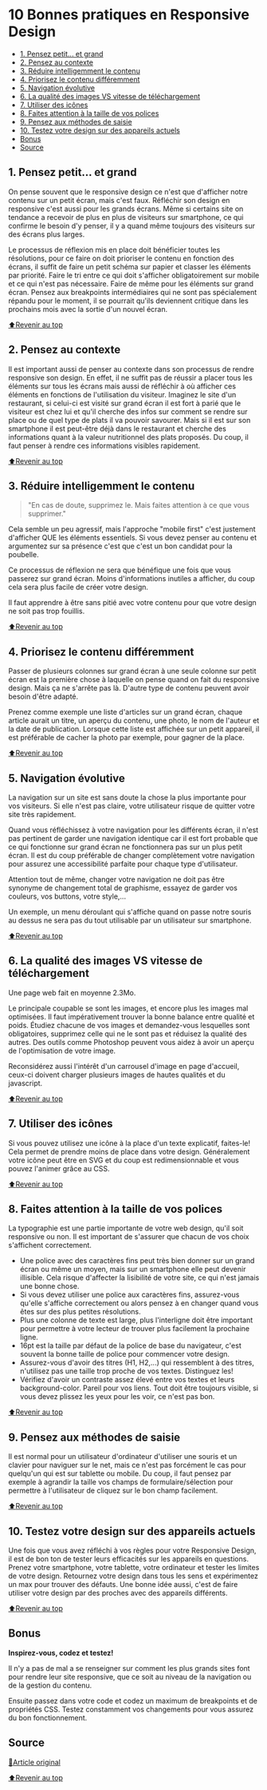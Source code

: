 <!-- omit in toc -->
# 10 Bonnes pratiques en Responsive Design

- [1. Pensez petit... et grand](#1-pensez-petit-et-grand)
- [2. Pensez au contexte](#2-pensez-au-contexte)
- [3. Réduire intelligemment le contenu](#3-réduire-intelligemment-le-contenu)
- [4. Priorisez le contenu différemment](#4-priorisez-le-contenu-différemment)
- [5. Navigation évolutive](#5-navigation-évolutive)
- [6. La qualité des images VS vitesse de téléchargement](#6-la-qualité-des-images-vs-vitesse-de-téléchargement)
- [7. Utiliser des icônes](#7-utiliser-des-icônes)
- [8. Faites attention à la taille de vos polices](#8-faites-attention-à-la-taille-de-vos-polices)
- [9. Pensez aux méthodes de saisie](#9-pensez-aux-méthodes-de-saisie)
- [10. Testez votre design sur des appareils actuels](#10-testez-votre-design-sur-des-appareils-actuels)
- [Bonus](#bonus)
- [Source](#source)

## 1. Pensez petit... et grand

On pense souvent que le responsive design ce n'est que d'afficher notre contenu sur un petit écran, mais c'est faux. Réfléchir son design en responsive c'est aussi pour les grands écrans. Même si certains site on tendance a recevoir de plus en plus de visiteurs sur smartphone, ce qui confirme le besoin d'y penser, il y a quand même toujours des visiteurs sur des écrans plus larges.

Le processus de réflexion mis en place doit bénéficier toutes les résolutions, pour ce faire on doit prioriser le contenu en fonction des écrans, il suffit de faire un petit schéma sur papier et classer les éléments par priorité. Faire le tri entre ce qui doit s'afficher obligatoirement sur mobile et ce qui n'est pas nécessaire. Faire de même pour les éléments sur grand écran. Pensez aux breakpoints intermédiaires qui ne sont pas spécialement répandu pour le moment, il se pourrait qu'ils deviennent critique dans les prochains mois avec la sortie d'un nouvel écran.

[:arrow_up:Revenir au top](#10-Bonnes-pratiques-en-Responsive-Design)

## 2. Pensez au contexte

Il est important aussi de penser au contexte dans son processus de rendre responsive son design. En effet, il ne suffit pas de réussir a placer tous les éléments sur tous les écrans mais aussi de réfléchir à où afficher ces éléments en fonctions de l'utilisation du visiteur. Imaginez le site d'un restaurant, si celui-ci est visité sur grand écran il est fort à parié que le visiteur est chez lui et qu'il cherche des infos sur comment se rendre sur place ou de quel type de plats il va pouvoir savourer. Mais si il est sur son smartphone il est peut-être déjà dans le restaurant et cherche des informations quant à la valeur nutritionnel des plats proposés. Du coup, il faut penser à rendre ces informations visibles rapidement.

[:arrow_up:Revenir au top](#10-Bonnes-pratiques-en-Responsive-Design)

## 3. Réduire intelligemment le contenu

> "En cas de doute, supprimez le. Mais faites attention à ce que vous supprimer."

Cela semble un peu agressif, mais l'approche "mobile first" c'est justement d'afficher QUE les éléments essentiels. Si vous devez penser au contenu et argumentez sur sa présence c'est que c'est un bon candidat pour la poubelle.

Ce processus de réflexion ne sera que bénéfique une fois que vous passerez sur grand écran. Moins d'informations inutiles a afficher, du coup cela sera plus facile de créer votre design.

Il faut apprendre à être sans pitié avec votre contenu pour que votre design ne soit pas trop fouillis.

[:arrow_up:Revenir au top](#10-Bonnes-pratiques-en-Responsive-Design)

## 4. Priorisez le contenu différemment

Passer de plusieurs colonnes sur grand écran à une seule colonne sur petit écran est la première chose à laquelle on pense quand on fait du responsive design. Mais ça ne s'arrête pas là. D'autre type de contenu peuvent avoir besoin d'être adapté. 

Prenez comme exemple une liste d'articles sur un grand écran, chaque article aurait un titre, un aperçu du contenu, une photo, le nom de l'auteur et la date de publication. Lorsque cette liste est affichée sur un petit appareil, il est préférable de cacher la photo par exemple, pour gagner de la place.

[:arrow_up:Revenir au top](#10-Bonnes-pratiques-en-Responsive-Design)

## 5. Navigation évolutive

La navigation sur un site est sans doute la chose la plus importante pour vos visiteurs. Si elle n'est pas claire, votre utilisateur risque de quitter votre site très rapidement.

Quand vous réfléchissez à votre navigation pour les différents écran, il n'est pas pertinent de garder une navigation identique car il est fort probable que ce qui fonctionne sur grand écran ne fonctionnera pas sur un plus petit écran. Il est du coup préférable de changer complètement votre navigation pour assurez une accessibilité parfaite pour chaque type d'utilisateur.

Attention tout de même, changer votre navigation ne doit pas être synonyme de changement total de graphisme, essayez de garder vos couleurs, vos buttons, votre style,...

Un exemple, un menu déroulant qui s'affiche quand on passe notre souris au dessus ne sera pas du tout utilisable par un utilisateur sur smartphone.

[:arrow_up:Revenir au top](#10-Bonnes-pratiques-en-Responsive-Design)

## 6. La qualité des images VS vitesse de téléchargement

Une page web fait en moyenne 2.3Mo. 

Le principale coupable se sont les images, et encore plus les images mal optimisées. Il faut impérativement trouver la bonne balance entre qualité et poids. Étudiez chacune de vos images et demandez-vous lesquelles sont obligatoires, supprimez celle qui ne le sont pas et réduisez la qualité des autres. Des outils comme Photoshop peuvent vous aidez à avoir un aperçu de l'optimisation de votre image.

Reconsidérez aussi l'intérêt d'un carrousel d'image en page d'accueil, ceux-ci doivent charger plusieurs images de hautes qualités et du javascript.

[:arrow_up:Revenir au top](#10-Bonnes-pratiques-en-Responsive-Design)

## 7. Utiliser des icônes

Si vous pouvez utilisez une icône à la place d'un texte explicatif, faites-le! Cela permet de prendre moins de place dans votre design. Généralement votre icône peut être en SVG et du coup est redimensionnable et vous pouvez l'animer grâce au CSS.

[:arrow_up:Revenir au top](#10-Bonnes-pratiques-en-Responsive-Design)

## 8. Faites attention à la taille de vos polices

La typographie est une partie importante de votre web design, qu'il soit responsive ou non. Il est important de s'assurer que chacun de vos choix s'affichent correctement.

- Une police avec des caractères fins peut très bien donner sur un grand écran ou même un moyen, mais sur un smartphone elle peut devenir illisible. Cela risque d'affecter la lisibilité de votre site, ce qui n'est jamais une bonne chose.
- Si vous devez utiliser une police aux caractères fins, assurez-vous qu'elle s'affiche correctement ou alors pensez à en changer quand vous êtes sur des plus petites résolutions.
- Plus une colonne de texte est large, plus l'interligne doit être important pour permettre à votre lecteur de trouver plus facilement la prochaine ligne.
- 16pt est la taille par défaut de la police de base du navigateur, c'est souvent la bonne taille de police pour commencer votre design.
- Assurez-vous d'avoir des titres (H1, H2,...) qui ressemblent à des titres, n'utilisez pas une taille trop proche de vos textes. Distinguez les!
- Vérifiez d'avoir un contraste assez élevé entre vos textes et leurs background-color. Pareil pour vos liens. Tout doit être toujours visible, si vous devez plissez les yeux pour les voir, ce n'est pas bon.


[:arrow_up:Revenir au top](#10-Bonnes-pratiques-en-Responsive-Design)

## 9. Pensez aux méthodes de saisie

Il est normal pour un utilisateur d'ordinateur d'utiliser une souris et un clavier pour naviguer sur le net, mais ce n'est pas forcément le cas pour quelqu'un qui est sur tablette ou mobile. Du coup, il faut pensez par exemple à agrandir la taille vos champs de formulaire/sélection pour permettre à l'utilisateur de cliquez sur le bon champ facilement.

[:arrow_up:Revenir au top](#10-Bonnes-pratiques-en-Responsive-Design)

## 10. Testez votre design sur des appareils actuels

Une fois que vous avez réfléchi à vos règles pour votre Responsive Design, il est de bon ton de tester leurs efficacités sur les appareils en questions. Prenez votre smartphone, votre tablette, votre ordinateur et tester les limites de votre design. Retournez votre design dans tous les sens et expérimentez un max pour trouver des défauts. Une bonne idée aussi, c'est de faire utiliser votre design par des proches avec des appareils différents.

[:arrow_up:Revenir au top](#10-Bonnes-pratiques-en-Responsive-Design)

## Bonus

**Inspirez-vous, codez et testez!**

Il n'y a pas de mal a se renseigner sur comment les plus grands sites font pour rendre leur site responsive, que ce soit au niveau de la navigation ou de la gestion du contenu.

Ensuite passez dans votre code et codez un maximum de breakpoints et de propriétés CSS. Testez constamment vos changements pour vous assurez du bon fonctionnement.


## Source
[:book:Article original](https://thenextweb.com/dd/2015/10/19/10-rules-of-best-practice-for-responsive-design/)

[:arrow_up:Revenir au top](#10-Bonnes-pratiques-en-Responsive-Design)
